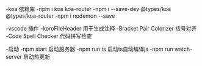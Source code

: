 -koa 依赖库
    -npm i koa koa-router
    -npm i --save-dev @types/koa @types/koa-router
    -npm i  nodemon --save

-vscode 插件
    -koroFileHeader 用于生成注释
    -Bracket Pair Colorizer 括号对齐
    -Code Spell Checker 代码拼写检查

-启动
    -npm start 启动服务器
    -npm run ts 启动ts自动编译js
    -npm run watch-server 启动热更新